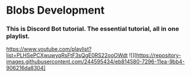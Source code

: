 # Blobs Development
### This is Discord Bot tutorial. The essential tutorial, all in one playlist.

https://www.youtube.com/playlist?list=PLHSePCXwuwyqRsFtF3sQgE0RS22ooOWdt
![][https://repository-images.githubusercontent.com/244595434/eb814580-7296-11ea-9bb4-906216da8304]
